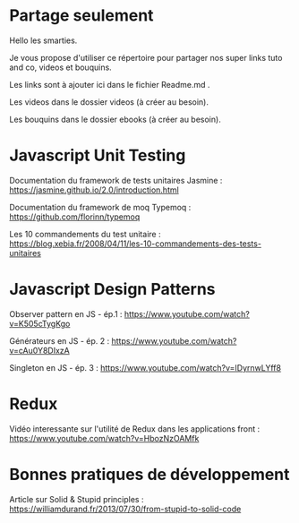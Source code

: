 # Partage seulement

Hello les smarties.

Je vous propose d'utiliser ce répertoire pour partager nos super links tuto and co, videos et bouquins.

Les links sont à ajouter ici dans le fichier Readme.md .

Les videos dans le dossier videos (à créer au besoin).

Les bouquins dans le dossier ebooks (à créer au besoin).


# Javascript Unit Testing

Documentation du framework de tests unitaires Jasmine : https://jasmine.github.io/2.0/introduction.html

Documentation du framework de moq Typemoq : https://github.com/florinn/typemoq

Les 10 commandements du test unitaire : https://blog.xebia.fr/2008/04/11/les-10-commandements-des-tests-unitaires

# Javascript Design Patterns

Observer pattern en JS - ép.1 : https://www.youtube.com/watch?v=K505cTygKgo

Générateurs en JS - ép. 2 : https://www.youtube.com/watch?v=cAu0Y8DIxzA

Singleton en JS - ép. 3 : https://www.youtube.com/watch?v=IDyrnwLYff8 

# Redux

Vidéo interessante sur l'utilité de Redux dans les applications front : https://www.youtube.com/watch?v=HbozNzOAMfk

# Bonnes pratiques de développement

Article sur Solid & Stupid principles : https://williamdurand.fr/2013/07/30/from-stupid-to-solid-code


